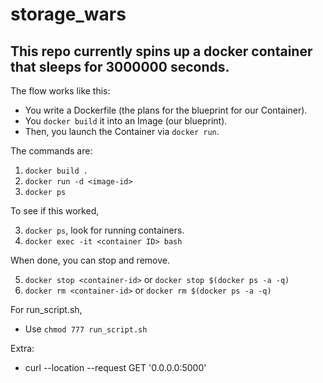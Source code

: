 # storage_wars

## This repo currently spins up a docker container that sleeps for 3000000 seconds. 

The flow works like this:

- You write a Dockerfile (the plans for the blueprint for our Container). 
- You `docker build` it into an Image (our blueprint). 
- Then, you launch the Container via `docker run`.

The commands are:

1. `docker build .`
2. `docker run -d <image-id>`
3. `docker ps`

To see if this worked,

3. `docker ps`, look for running containers.
4. `docker exec -it <container ID> bash`

When done, you can stop and remove.

5. `docker stop <container-id>` or `docker stop $(docker ps -a -q)`
6. `docker rm <container-id>` or `docker rm $(docker ps -a -q)`

For run_script.sh,

* Use `chmod 777 run_script.sh`


Extra:
- curl --location --request GET '0.0.0.0:5000'
